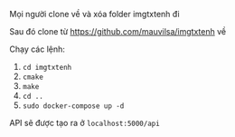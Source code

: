 Mọi người clone về và xóa folder imgtxtenh đi

Sau đó clone từ https://github.com/mauvilsa/imgtxtenh về

Chạy các lệnh:
1. `cd imgtxtenh`
2. `cmake`
3. `make`
4. `cd ..`
5. `sudo docker-compose up -d`

API sẽ được tạo ra ở `localhost:5000/api`
